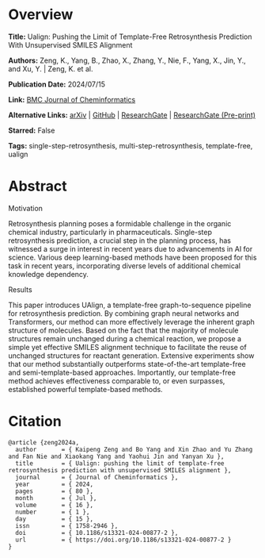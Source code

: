 # Overview
**Title:**
Ualign: Pushing the Limit of Template-Free Retrosynthesis Prediction With Unsupervised SMILES Alignment

**Authors:**
Zeng, K., Yang, B., Zhao, X., Zhang, Y., Nie, F., Yang, X., Jin, Y., and Xu, Y. |
Zeng, K. et al.

**Publication Date:**
2024/07/15

**Link:**
[BMC Journal of Cheminformatics](https://jcheminf.biomedcentral.com/articles/10.1186/s13321-024-00877-2)

**Alternative Links:**
[arXiv](https://arxiv.org/abs/2404.00044) |
[GitHub](https://github.com/zengkaipeng/UAlign) |
[ResearchGate](https://www.researchgate.net/publication/382270476_Ualign_pushing_the_limit_of_template-free_retrosynthesis_prediction_with_unsupervised_SMILES_alignment) |
[ResearchGate (Pre-print)](https://www.researchgate.net/publication/380084278_UAlign_Pushing_the_Limit_of_Template-free_Retrosynthesis_Prediction_with_Unsupervised_SMILES_Alignment)

**Starred:**
False

**Tags:**
single-step-retrosynthesis, multi-step-retrosynthesis, template-free, ualign


# Abstract
Motivation

Retrosynthesis planning poses a formidable challenge in the organic chemical industry, particularly in pharmaceuticals.
Single-step retrosynthesis prediction, a crucial step in the planning process, has witnessed a surge in interest in recent years due to advancements in AI for science.
Various deep learning-based methods have been proposed for this task in recent years, incorporating diverse levels of additional chemical knowledge dependency.

Results

This paper introduces UAlign, a template-free graph-to-sequence pipeline for retrosynthesis prediction.
By combining graph neural networks and Transformers, our method can more effectively leverage the inherent graph structure of molecules.
Based on the fact that the majority of molecule structures remain unchanged during a chemical reaction, we propose a simple yet effective SMILES alignment technique to facilitate the reuse of unchanged structures for reactant generation.
Extensive experiments show that our method substantially outperforms state-of-the-art template-free and semi-template-based approaches.
Importantly, our template-free method achieves effectiveness comparable to, or even surpasses, established powerful template-based methods.


# Citation
```
@article {zeng2024a,
  author       = { Kaipeng Zeng and Bo Yang and Xin Zhao and Yu Zhang and Fan Nie and Xiaokang Yang and Yaohui Jin and Yanyan Xu },
  title        = { Ualign: pushing the limit of template-free retrosynthesis prediction with unsupervised SMILES alignment },
  journal      = { Journal of Cheminformatics },
  year         = { 2024,
  pages        = { 80 },
  month        = { Jul },
  volume       = { 16 },
  number       = { 1 },
  day          = { 15 },
  issn         = { 1758-2946 },
  doi          = { 10.1186/s13321-024-00877-2 },
  url          = { https://doi.org/10.1186/s13321-024-00877-2 }
}
```

